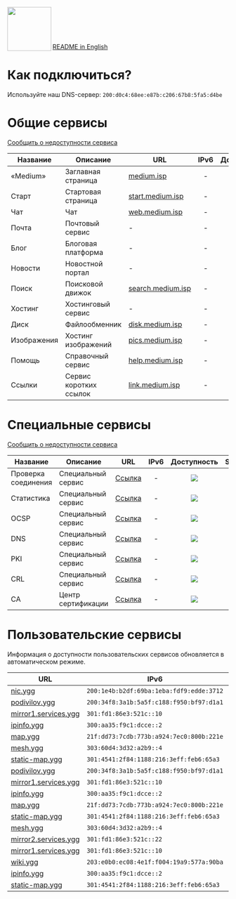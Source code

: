 <br/>
<img align="left" src="https://i.imgur.com/jwwzAxj.png" width="100px">
<br/><br/><br/><br/>

[README in English](README.en.md)

# Как подключиться?
Используйте наш DNS-сервер: `200:d0c4:68ee:e87b:c206:67b8:5fa5:d4be`

# Общие сервисы
[Сообщить о недоступности сервиса](https://github.com/medium-isp/medium-dns/issues/new)

| Название     	| Описание                    	| URL                         	| IPv6  	      | Доступность 	| SSL | CA |
|-------------- |------------------------------ |------------------------------ |:-------------:|:-------------:|:---:|:--:|
| «Medium» 	| Заглавная страница            | [medium.isp](https://medium.isp/)                   	| -              	| ![](https://img.shields.io/badge/доступен-success.svg)            	| ✅ | <a href="https://github.com/medium-isp/certification-authority/blob/master/certs/Medium_Root_CA.crt"><img src="https://img.shields.io/badge/%F0%9F%94%92-Medium_Root_CA-success.svg"></a> |
| Старт 	| Стартовая страница            | [start.medium.isp](https://start.medium.isp/)                   	| -              	| ![](https://img.shields.io/badge/доступен-success.svg)            	| ✅ | <a href="https://github.com/medium-isp/certification-authority/blob/master/certs/Medium_Root_CA.crt"><img src="https://img.shields.io/badge/%F0%9F%94%92-Medium_Root_CA-success.svg"></a> |
| Чат   		| Чат             	| [web.medium.isp](https://web.medium.isp/)              	| -              	| ![](https://img.shields.io/badge/доступен-success.svg)            	| ✅ | <a href="https://github.com/medium-isp/certification-authority/blob/master/certs/Medium_Root_CA.crt"><img src="https://img.shields.io/badge/%F0%9F%94%92-Medium_Root_CA-success.svg"></a> |
| Почта   	| Почтовый сервис             	| - | - | ![](https://img.shields.io/badge/нет_информации-inactive.svg)            	| - | - |
| Блог   	| Блоговая платформа            | - | - | ![](https://img.shields.io/badge/нет_информации-inactive.svg)            	| - | - |
| Новости   	| Новостной портал             	| - | - | ![](https://img.shields.io/badge/нет_информации-inactive.svg)            	| - | - |
| Поиск   	| Поисковой движок             	| [search.medium.isp](https://search.medium.isp/) | - | ![](https://img.shields.io/badge/доступен-success.svg)            	| ✅ | <a href="https://github.com/medium-isp/certification-authority/blob/master/certs/Medium_Root_CA.crt"><img src="https://img.shields.io/badge/%F0%9F%94%92-Medium_Root_CA-success.svg"></a> |
| Хостинг   	| Хостинговый сервис	        | - | - | ![](https://img.shields.io/badge/нет_информации-inactive.svg)            	| - | - |
| Диск   	| Файлообменник                	| [disk.medium.isp](https://disk.medium.isp/)              	| -              	| ![](https://img.shields.io/badge/доступен-success.svg)            	| ✅ | <a href="https://github.com/medium-isp/certification-authority/blob/master/certs/Medium_Root_CA.crt"><img src="https://img.shields.io/badge/%F0%9F%94%92-Medium_Root_CA-success.svg"></a> |
| Изображения   | Хостинг изображений           | [pics.medium.isp](https://pics.medium.isp/)              	| -              	| ![](https://img.shields.io/badge/доступен-success.svg)            	| ✅ | <a href="https://github.com/medium-isp/certification-authority/blob/master/certs/Medium_Root_CA.crt"><img src="https://img.shields.io/badge/%F0%9F%94%92-Medium_Root_CA-success.svg"></a> |
| Помощь   	| Справочный сервис             | [help.medium.isp](https://help.medium.isp/)              	| -              	| ![](https://img.shields.io/badge/доступен-success.svg)            	| ✅ | <a href="https://github.com/medium-isp/certification-authority/blob/master/certs/Medium_Root_CA.crt"><img src="https://img.shields.io/badge/%F0%9F%94%92-Medium_Root_CA-success.svg"></a> |
| Ссылки   	| Сервис коротких ссылок        | [link.medium.isp](https://link.medium.isp/)              	| -              	| ![](https://img.shields.io/badge/доступен-success.svg)            	| ✅ | <a href="https://github.com/medium-isp/certification-authority/blob/master/certs/Medium_Root_CA.crt"><img src="https://img.shields.io/badge/%F0%9F%94%92-Medium_Root_CA-success.svg"></a> |

# Специальные сервисы
[Сообщить о недоступности сервиса](https://github.com/medium-isp/medium-dns/issues/new)

| Название     	| Описание                    	| URL                         	| IPv6  	      | Доступность 	| SSL | CA |
|-------------- |------------------------------ |------------------------------ |:-------------:|:-------------:|:---:|:--:|
| Проверка соединения 	| Специальный сервис        	| [Ссылка](http://connectivitycheck.medium.isp/) 	| -              	| ![](https://img.shields.io/badge/доступен-success.svg)            	| ✅ | <a href="https://github.com/medium-isp/certification-authority/blob/master/certs/Medium_Root_CA.crt"><img src="https://img.shields.io/badge/%F0%9F%94%92-Medium_Root_CA-success.svg"></a> |
| Статистика 	| Специальный сервис        	| [Ссылка](https://stats.medium.isp/) 	| -              	| ![](https://img.shields.io/badge/доступен-success.svg)            	| ✅ | <a href="https://github.com/medium-isp/certification-authority/blob/master/certs/Medium_Root_CA.crt"><img src="https://img.shields.io/badge/%F0%9F%94%92-Medium_Root_CA-success.svg"></a> |
| OCSP 	| Специальный сервис        	| [Ссылка](http://ocsp.medium.isp/) 	| -              	| ![](https://img.shields.io/badge/доступен-success.svg)            	| ❌ | - |
| DNS 	| Специальный сервис        	| [Ссылка](https://dns.medium.isp/) 	| -              	| ![](https://img.shields.io/badge/доступен-success.svg)            	| ✅ | <a href="https://github.com/medium-isp/certification-authority/blob/master/certs/Medium_Root_CA.crt"><img src="https://img.shields.io/badge/%F0%9F%94%92-Medium_Root_CA-success.svg"></a> |
| PKI 	| Специальный сервис        	| [Ссылка](https://pki.medium.isp/) 	| -              	| ![](https://img.shields.io/badge/доступен-success.svg)            	| ✅ | <a href="https://github.com/medium-isp/certification-authority/blob/master/certs/Medium_Root_CA.crt"><img src="https://img.shields.io/badge/%F0%9F%94%92-Medium_Root_CA-success.svg"></a> |
| CRL 	| Специальный сервис        	| [Ссылка](http://crl.medium.isp/) 	| -              	| ![](https://img.shields.io/badge/доступен-success.svg)            	| ❌ | - |
| CA 	| Центр сертификации            | [Ссылка](https://secure.medium.isp/)                   	| -              	| ![](https://img.shields.io/badge/доступен-success.svg)            	| ✅ | <a href="https://github.com/medium-isp/certification-authority/blob/master/certs/Medium_Root_CA.crt"><img src="https://img.shields.io/badge/%F0%9F%94%92-Medium_Root_CA-success.svg"></a> |

# Пользовательские сервисы
Информация о доступности пользовательских сервисов обновляется в автоматическом режиме.

| URL                       	| IPv6 	        | Доступность 	| SSL | Security |
|------------------------------ |---------------|:-------------:|:---:|:--------:|
| [nic.ygg](https://nic.ygg/) | `200:1e4b:b2df:69ba:1eba:fdf9:edde:3712` | ![](https://img.shields.io/badge/доступен-success.svg) | ✅ | <img src="https://img.shields.io/badge/%F0%9F%94%93-Unknown-inactive.svg"> |
| [podivilov.ygg](https://podivilov.ygg/) | `200:34f8:3a1b:5a5f:c188:f950:bf97:d1a1` | ![](https://img.shields.io/badge/доступен-success.svg) | ✅ | <img src="https://img.shields.io/badge/%F0%9F%94%93-Unknown-inactive.svg"> |
| [mirror1.services.ygg](https://mirror1.services.ygg/) | `301:fd1:86e3:521c::10` | ![](https://img.shields.io/badge/доступен-success.svg) | ✅ | <img src="https://img.shields.io/badge/%F0%9F%94%93-Unknown-inactive.svg"> |
| [ipinfo.ygg](https://ipinfo.ygg/) | `300:aa35:f9c1:dcce::2` | ![](https://img.shields.io/badge/доступен-success.svg) | ✅ | <img src="https://img.shields.io/badge/%F0%9F%94%93-Unknown-inactive.svg"> |
| [map.ygg](https://map.ygg/) | `21f:dd73:7cdb:773b:a924:7ec0:800b:221e` | ![](https://img.shields.io/badge/доступен-success.svg) | ✅ | <img src="https://img.shields.io/badge/%F0%9F%94%93-Unknown-inactive.svg"> |
| [mesh.ygg](https://mesh.ygg/) | `303:60d4:3d32:a2b9::4` | ![](https://img.shields.io/badge/доступен-success.svg) | ✅ | <img src="https://img.shields.io/badge/%F0%9F%94%93-Unknown-inactive.svg"> |
| [static-map.ygg](https://static-map.ygg/) | `301:4541:2f84:1188:216:3eff:feb6:65a3` | ![](https://img.shields.io/badge/доступен-success.svg) | ✅ | <img src="https://img.shields.io/badge/%F0%9F%94%93-Unknown-inactive.svg"> |
| [podivilov.ygg](https://podivilov.ygg/) | `200:34f8:3a1b:5a5f:c188:f950:bf97:d1a1` | ![](https://img.shields.io/badge/доступен-success.svg) | ✅ | <img src="https://img.shields.io/badge/%F0%9F%94%93-Unknown-inactive.svg"> |
| [mirror1.services.ygg](https://mirror1.services.ygg/) | `301:fd1:86e3:521c::10` | ![](https://img.shields.io/badge/доступен-success.svg) | ✅ | <img src="https://img.shields.io/badge/%F0%9F%94%93-Unknown-inactive.svg"> |
| [ipinfo.ygg](https://ipinfo.ygg/) | `300:aa35:f9c1:dcce::2` | ![](https://img.shields.io/badge/доступен-success.svg) | ✅ | <img src="https://img.shields.io/badge/%F0%9F%94%93-Unknown-inactive.svg"> |
| [map.ygg](https://map.ygg/) | `21f:dd73:7cdb:773b:a924:7ec0:800b:221e` | ![](https://img.shields.io/badge/доступен-success.svg) | ✅ | <img src="https://img.shields.io/badge/%F0%9F%94%93-Unknown-inactive.svg"> |
| [static-map.ygg](https://static-map.ygg/) | `301:4541:2f84:1188:216:3eff:feb6:65a3` | ![](https://img.shields.io/badge/доступен-success.svg) | ✅ | <img src="https://img.shields.io/badge/%F0%9F%94%93-Unknown-inactive.svg"> |
| [mesh.ygg](https://mesh.ygg/) | `303:60d4:3d32:a2b9::4` | ![](https://img.shields.io/badge/доступен-success.svg) | ✅ | <img src="https://img.shields.io/badge/%F0%9F%94%93-Unknown-inactive.svg"> |
| [mirror2.services.ygg](https://mirror2.services.ygg/) | `301:fd1:86e3:521c::22` | ![](https://img.shields.io/badge/доступен-success.svg) | ✅ | <img src="https://img.shields.io/badge/%F0%9F%94%93-Unknown-inactive.svg"> |
| [mirror1.services.ygg](https://mirror1.services.ygg/) | `301:fd1:86e3:521c::10` | ![](https://img.shields.io/badge/доступен-success.svg) | ✅ | <img src="https://img.shields.io/badge/%F0%9F%94%93-Unknown-inactive.svg"> |
| [wiki.ygg](https://wiki.ygg/) | `203:e0b0:ec08:4e1f:f004:19a9:577a:90ba` | ![](https://img.shields.io/badge/доступен-success.svg) | ✅ | <img src="https://img.shields.io/badge/%F0%9F%94%93-Unknown-inactive.svg"> |
| [ipinfo.ygg](https://ipinfo.ygg/) | `300:aa35:f9c1:dcce::2` | ![](https://img.shields.io/badge/доступен-success.svg) | ✅ | <img src="https://img.shields.io/badge/%F0%9F%94%93-Unknown-inactive.svg"> |
| [static-map.ygg](https://static-map.ygg/) | `301:4541:2f84:1188:216:3eff:feb6:65a3` | ![](https://img.shields.io/badge/доступен-success.svg) | ✅ | <img src="https://img.shields.io/badge/%F0%9F%94%93-Unknown-inactive.svg"> |
